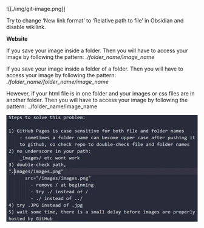 ![[./img/git-image.png]]

Try to change ‘New link format’ to ‘Relative path to file’ in Obsidian and disable wikilink.

**Website**

If you save your image inside a folder. Then you will have to access your image by following the pattern: _./folder_name/image_name_ 

If you save your image inside a folder of a folder. Then you will have to access your image by following the pattern:  _./folder_name/folder_name/image_name_

However, if your html file is in one folder and your images or css files are in another folder. Then you will have to access your image by following the pattern: ../folder_name/image_name

![git image](./img/git-image.png)

